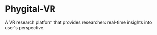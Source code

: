 # Phygital-VR
 A VR research platform that provides researchers real-time insights into user's perspective.

